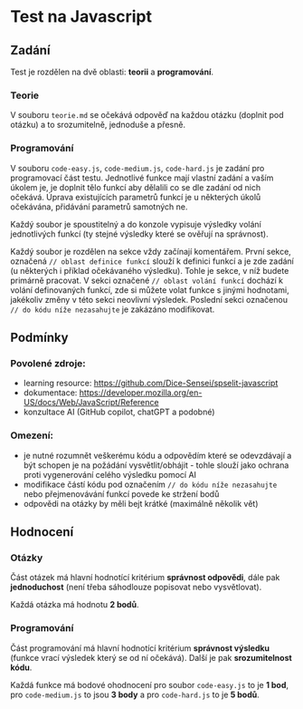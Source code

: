 # Test na Javascript

## Zadání

Test je rozdělen na dvě oblasti: **teorii** a **programování**.

### Teorie

V souboru `teorie.md` se očekává odpověď na každou otázku (doplnit pod otázku) a to srozumitelně, jednoduše a přesně.

### Programování

V souboru `code-easy.js`, `code-medium.js`, `code-hard.js` je zadání pro programovací část testu. Jednotlivé funkce mají vlastní zadání a vaším úkolem je, je doplnit tělo funkcí aby dělalili co se dle zadání od nich očekává. Úprava existujících parametrů funkcí je u některých úkolů očekávána, přidávání parametrů samotných ne.

Každý soubor je spoustitelný a do konzole vypisuje výsledky volání jednotlivých funkcí (ty stejné výsledky které se ověřují na správnost).

Každý soubor je rozdělen na sekce vždy začínají komentářem. První sekce, označená `// oblast definice funkcí` slouží k definici funkcí a je zde zadání (u některých i příklad očekávaného výsledku). Tohle je sekce, v níž budete primárně pracovat. V sekci označené `// oblast volání funkcí` dochází k volání definovaných funkcí, zde si můžete volat funkce s jinými hodnotami, jakékoliv změny v této sekci neovlivní výsledek. Poslední sekci označenou `// do kódu níže nezasahujte` je zakázáno modifikovat.

## Podmínky

### Povolené zdroje:

- learning resource: https://github.com/Dice-Sensei/spselit-javascript
- dokumentace: https://developer.mozilla.org/en-US/docs/Web/JavaScript/Reference
- konzultace AI (GitHub copilot, chatGPT a podobné)

### Omezení:

- je nutné rozumnět veškerému kódu a odpovědím které se odevzdávají a být schopen je na požádání vysvětlit/obhájit - tohle slouží jako ochrana proti vygenerování celého výsledku pomocí AI
- modifikace částí kódu pod označením `// do kódu níže nezasahujte` nebo přejmenovávání funkcí povede ke stržení bodů
- odpovědi na otázky by měli bejt krátké (maximálně několik vět)

## Hodnocení

### Otázky

Část otázek má hlavní hodnotící kritérium **správnost odpovědi**, dále pak **jednoduchost** (není třeba sáhodlouze popisovat nebo vysvětlovat).

Každá otázka má hodnotu **2 bodů**.

### Programování

Část programování má hlavní hodnotící kritérium **správnost výsledku** (funkce vrací výsledek který se od ní očekává). Další je pak **srozumitelnost kódu**.

Každá funkce má bodové ohodnocení pro soubor `code-easy.js` to je **1 bod**, pro `code-medium.js` to jsou **3 body** a pro `code-hard.js` to je **5 bodů**.
